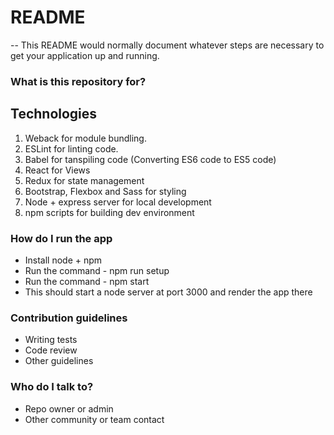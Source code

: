 # README #
--
This README would normally document whatever steps are necessary to get your application up and running.

### What is this repository for? ###

## Technologies ##
1. Weback for module bundling.
2. ESLint for linting code.
3. Babel for tanspiling code (Converting ES6 code to ES5 code)
4. React for Views
5. Redux for state management
6. Bootstrap, Flexbox and Sass for styling
7. Node + express server for local development
8. npm scripts for building dev environment


### How do I run the app ###

* Install node + npm
* Run the command - npm run setup
* Run the command  - npm start
* This should start a node server at port 3000 and render the app there


### Contribution guidelines ###

* Writing tests
* Code review
* Other guidelines

### Who do I talk to? ###

* Repo owner or admin
* Other community or team contact

